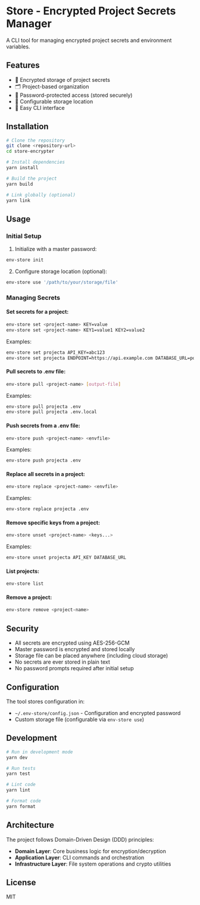 # Store - Encrypted Project Secrets Manager

A CLI tool for managing encrypted project secrets and environment variables.

## Features

- 🔐 Encrypted storage of project secrets
- 🗂️ Project-based organization
- 🔑 Password-protected access (stored securely)
- 📁 Configurable storage location
- 🚀 Easy CLI interface

## Installation

```bash
# Clone the repository
git clone <repository-url>
cd store-encrypter

# Install dependencies
yarn install

# Build the project
yarn build

# Link globally (optional)
yarn link
```

## Usage

### Initial Setup

1. Initialize with a master password:
```bash
env-store init
```

2. Configure storage location (optional):
```bash
env-store use '/path/to/your/storage/file'
```

### Managing Secrets

#### Set secrets for a project:
```bash
env-store set <project-name> KEY=value
env-store set <project-name> KEY1=value1 KEY2=value2
```

Examples:
```bash
env-store set projecta API_KEY=abc123
env-store set projecta ENDPOINT=https://api.example.com DATABASE_URL=postgres://...
```

#### Pull secrets to .env file:
```bash
env-store pull <project-name> [output-file]
```

Examples:
```bash
env-store pull projecta .env
env-store pull projecta .env.local
```

#### Push secrets from a .env file:
```bash
env-store push <project-name> <envfile>
```

Examples:
```bash
env-store push projecta .env
```

#### Replace all secrets in a project:
```bash
env-store replace <project-name> <envfile>
```

Examples:
```bash
env-store replace projecta .env
```

#### Remove specific keys from a project:
```bash
env-store unset <project-name> <keys...>
```

Examples:
```bash
env-store unset projecta API_KEY DATABASE_URL
```

#### List projects:
```bash
env-store list
```

#### Remove a project:
```bash
env-store remove <project-name>
```

## Security

- All secrets are encrypted using AES-256-GCM
- Master password is encrypted and stored locally
- Storage file can be placed anywhere (including cloud storage)
- No secrets are ever stored in plain text
- No password prompts required after initial setup

## Configuration

The tool stores configuration in:
- `~/.env-store/config.json` - Configuration and encrypted password
- Custom storage file (configurable via `env-store use`)

## Development

```bash
# Run in development mode
yarn dev

# Run tests
yarn test

# Lint code
yarn lint

# Format code
yarn format
```

## Architecture

The project follows Domain-Driven Design (DDD) principles:

- **Domain Layer**: Core business logic for encryption/decryption
- **Application Layer**: CLI commands and orchestration
- **Infrastructure Layer**: File system operations and crypto utilities

## License

MIT 